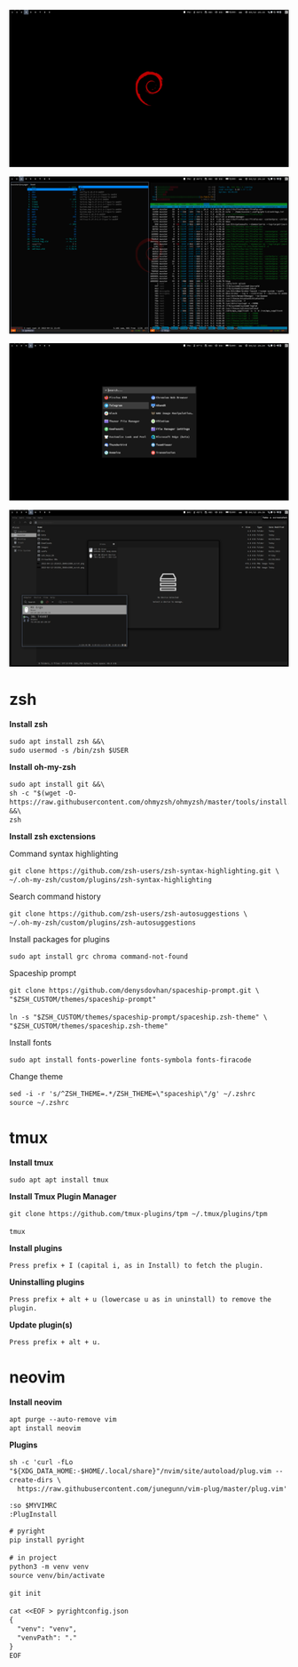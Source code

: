 ![screen-1](screen-1.png)

![screen-2](screen-2.png)

![screen-3](screen-3.png)

![screen-4](screen-4.png)

# zsh

**Install zsh**

```shell
sudo apt install zsh &&\
sudo usermod -s /bin/zsh $USER
```

**Install oh-my-zsh**

```shell
sudo apt install git &&\
sh -c "$(wget -O- https://raw.githubusercontent.com/ohmyzsh/ohmyzsh/master/tools/install.sh)" &&\
zsh
```

**Install zsh exctensions**

Command syntax highlighting

```shell
git clone https://github.com/zsh-users/zsh-syntax-highlighting.git \
~/.oh-my-zsh/custom/plugins/zsh-syntax-highlighting
```

Search command history

```shell
git clone https://github.com/zsh-users/zsh-autosuggestions \
~/.oh-my-zsh/custom/plugins/zsh-autosuggestions
```

Install packages for plugins

```shell
sudo apt install grc chroma command-not-found
```

Spaceship prompt

```shell
git clone https://github.com/denysdovhan/spaceship-prompt.git \
"$ZSH_CUSTOM/themes/spaceship-prompt"

ln -s "$ZSH_CUSTOM/themes/spaceship-prompt/spaceship.zsh-theme" \
"$ZSH_CUSTOM/themes/spaceship.zsh-theme"
```

Install fonts

```shell
sudo apt install fonts-powerline fonts-symbola fonts-firacode
```

Change theme
```shell
sed -i -r 's/^ZSH_THEME=.*/ZSH_THEME=\"spaceship\"/g' ~/.zshrc
source ~/.zshrc
```

# tmux

**Install tmux**

```shell
sudo apt apt install tmux
```

**Install Tmux Plugin Manager**

```shell
git clone https://github.com/tmux-plugins/tpm ~/.tmux/plugins/tpm

tmux
```

**Install plugins**

```shell
Press prefix + I (capital i, as in Install) to fetch the plugin.
```

**Uninstalling plugins**

```shell
Press prefix + alt + u (lowercase u as in uninstall) to remove the plugin.
```

**Update plugin(s)**

```shell
Press prefix + alt + u.
```

# neovim

**Install neovim**

```shell
apt purge --auto-remove vim
apt install neovim
```

**Plugins**

```shell
sh -c 'curl -fLo "${XDG_DATA_HOME:-$HOME/.local/share}"/nvim/site/autoload/plug.vim --create-dirs \
  https://raw.githubusercontent.com/junegunn/vim-plug/master/plug.vim'
```

```shell
:so $MYVIMRC
:PlugInstall
```

```shell
# pyright
pip install pyright

# in project
python3 -m venv venv
source venv/bin/activate

git init

cat <<EOF > pyrightconfig.json
{
  "venv": "venv",
  "venvPath": "."
}
EOF

```


